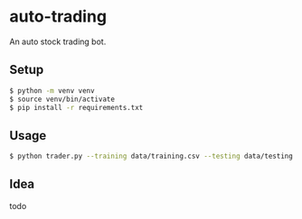 # auto-trading
An auto stock trading bot.

## Setup
```sh
$ python -m venv venv
$ source venv/bin/activate
$ pip install -r requirements.txt
```

## Usage
```sh
$ python trader.py --training data/training.csv --testing data/testing.csv --output output.csv
```

## Idea
todo
